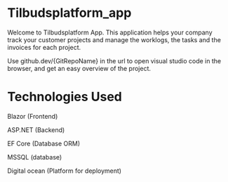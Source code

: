 # Tilbudsplatform_app

Welcome to Tilbudsplatform App. This application helps your company track your customer projects and manage the worklogs, the tasks and the invoices for each project.

Use github.dev/{GitRepoName} in the url to open visual studio code in the browser, and get an easy overview of the project.

# Technologies Used

Blazor (Frontend)

ASP.NET (Backend)

EF Core (Database ORM)

MSSQL (database)

Digital ocean (Platform for deployment)
